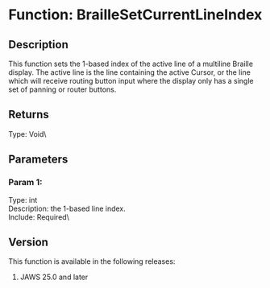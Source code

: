 # Function: BrailleSetCurrentLineIndex

## Description

This function sets the 1-based index of the active line of a multiline
Braille display. The active line is the line containing the active
Cursor, or the line which will receive routing button input where the
display only has a single set of panning or router buttons.

## Returns

Type: Void\

## Parameters

### Param 1:

Type: int\
Description: the 1-based line index.\
Include: Required\

## Version

This function is available in the following releases:

1.  JAWS 25.0 and later
